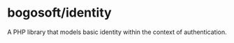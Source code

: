 # bogosoft/identity

A PHP library that models basic identity within the context of authentication.
